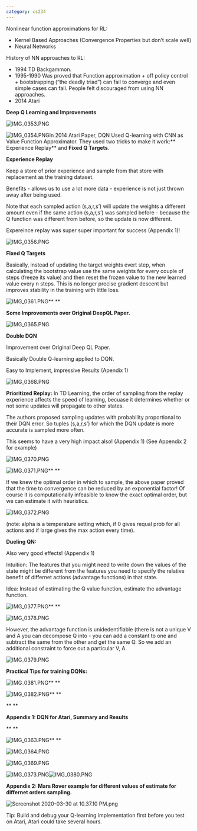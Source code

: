 ```yaml
---
category: cs234
---
```


Nonlinear function approximations for RL:

* Kernel Based Approaches (Convergence Properties but don’t scale well)
* Neural Networks

History of NN approaches to RL:

* 1994 TD Backgammon.
* 1995-1990 Was proved that Function approximation + off policy control + bootstrapping (“the deadly triad”) can fail to converge and even simple cases can fail. People felt discouraged from using NN approaches.
* 2014 Atari

**Deep Q Learning and Improvements**

![IMG\_0353.PNG](/assets/blog_resources/33E15FDDDFE6750133831D8872A18C05.png)

![IMG\_0354.PNG](/assets/blog_resources/5190FC2120E936D9EF15AD9374F22FC0.png)In 2014 Atari Paper, DQN Used Q-learning with CNN as Value Function Approximator. They used two tricks to make it work:** Experience Replay** and **Fixed Q Targets**.

**Experience Replay**

Keep a store of prior experience and sample from that store with replacement as the training dataset.

Benefits - allows us to use a lot more data - experience is not just thrown away after being used.

Note that each sampled action (s,a,r,s’) will update the weights a different amount even if the same action (s,a,r,s’) was sampled before - because the Q function was different from before, so the update is now different.

Expereince replay was super super important for success (Appendix 1)!

![IMG\_0356.PNG](/assets/blog_resources/A099571ED17B400B5B231B91F393A50F.png)

**Fixed Q Targets**

Basically, instead of updating the target weights evert step, when calculating the bootstrap value use the same weights for every couple of steps (freeze its value) and then reset the frozen value to the new learned value every n steps. This is no longer precise gradient descent but improves stability in the training with little loss.

![IMG\_0361.PNG](/assets/blog_resources/63EA01AB4D93B23DC611BB203D87780C.png)**
**

**Some Improvements over Original DeepQL Paper.**

![IMG\_0365.PNG](/assets/blog_resources/805B01368095142AC4FA43F091CDC19B.png)

**Double DQN**

Improvement over Original Deep QL Paper.

Basically Double Q-learning applied to DQN.

Easy to Implement, impressive Results (Apendix 1)

![IMG\_0368.PNG](/assets/blog_resources/9AF705BB4C5233FD751755531A5A93EF.png)

**Prioritized Replay:** In TD Learning, the order of sampling from the replay experience affects the speed of learning, becuase it determines whether or not some updates will propagate to other states.

The authors proposed sampling updates with probability proportional to their DQN error. So tuples (s,a,r,s’) for which the DQN update is more accurate is sampled more often.

This seems to have a very high impact also! (Appendix 1) (See Appendix 2 for example)

![IMG\_0370.PNG](/assets/blog_resources/7E35C5C7B92DBA576CFAEF97B9DB97E7.png)

![IMG\_0371.PNG](/assets/blog_resources/88744C88680EB517DB0463722105F261.png)**
**

If we knew the optimal order in which to sample, the above paper proved that the time to convergence can be reduced by an exponential factor! Of course it is computationally infeasible to know the exact optimal order, but we can estimate it with heuristics.

![IMG\_0372.PNG](/assets/blog_resources/E96BEBC5DD7BA145067F3A821AAC5B91.png)

(note: alpha is a temperature setting which, if 0 gives requal prob for all actions and if large gives the max action every time).

**Dueling QN:**

Also very good effects! (Appendix 1)

Intuition: The features that you might need to write down the values of the state might be different from the features you need to specify the relative benefit of differnet actions (advantage functions) in that state.

Idea: Instead of estimating the Q value function, estimate the advantage function. 

![IMG\_0377.PNG](/assets/blog_resources/F340CDBEC3734A6FF08B8325DB6CD079.png)**
**

![IMG\_0378.PNG](/assets/blog_resources/312B1A5EE7BEA30695820AE5D92A818B.png)

However, the advantage function is unidedentifiable (there is not a unique V and A you can decompose Q into - you can add a constant to one and subtract the same from the other and get the same Q. So we add an additional constraint to force out a particular V, A.

![IMG\_0379.PNG](/assets/blog_resources/6AF1C48EDDC8F636037014E6A68260E5.png)

**Practical Tips for training DQNs:**

![IMG\_0381.PNG](/assets/blog_resources/188FC6FC5501B7DBCD0CD073DCA43117.png)**
**

![IMG\_0382.PNG](/assets/blog_resources/EBBC606249373B3E847B93FC9B354A3B.png)**
**

**
**

**Appendix 1: DQN for Atari, Summary and Results**

**
**

![IMG\_0363.PNG](/assets/blog_resources/E2D1FF7746FD28242A436437C57E395D.png)**
**

![IMG\_0364.PNG](/assets/blog_resources/4215D1F9423E745CB7848C1F76BBD480.png)

![IMG\_0369.PNG](/assets/blog_resources/9779CDACDF2B9DA1AF892F8CBF6E2037.png)

![IMG\_0373.PNG](/assets/blog_resources/F3232A687403CD1D4403E502AD1232DE.png)![IMG\_0380.PNG](/assets/blog_resources/A25B85C1A5958A27E118CA979108F5BA.png)

**Appendix 2: Mars Rover example for different values of estimate for differnet orders sampling.**

![Screenshot 2020-03-30 at 10.37.10 PM.png](/assets/blog_resources/412C1AD81D175D3A89444163354C8D45.png)

Tip: Build and debug your Q-learning implementation first before you test on Atari, Atari could take several hours.

